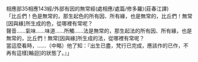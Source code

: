 相應部35相應143經/外部有因的無常經(處相應/處篇/修多羅)(莊春江譯)  
「比丘們！色是無常的，那生起色的所有因、所有緣，也是無常的，比丘們！無常[因與緣]所生成的色，從哪裡有常呢？  
聲音……氣味……味道……所觸……法是無常的，那生起法的所有因、所有緣，也是無常的，比丘們！無常[因與緣]所生成的法，從哪裡有常呢？  
當這麼看時，……（中略）他了知：『出生已盡，梵行已完成，應該作的已作，不再有這樣[輪迴]的狀態了。』」  
  
  
